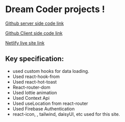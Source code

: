 
# Dream Coder projects !

[Github server side code link](https://github.com/programming-hero-web-course1/b610-lerning-platform-server-side-atikdev-bd.git)


[Github Client side code link](https://github.com/programming-hero-web-course1/b610-learning-platform-client-side-atikdev-bd.git)


[Netlify live site link](https://dream-coder-app-5c1359.netlify.app/)

## Key specification:
* used custom hooks for data loading.
* Used react-hook-from
* Used react-hot-toast
* React-router-dom
* Used lottie animation
* Used Context Api 
* Used useLocation from react-router
* Used Firebase Authentication 
* react-icon, , tailwind, daisyUI, etc used for this site.